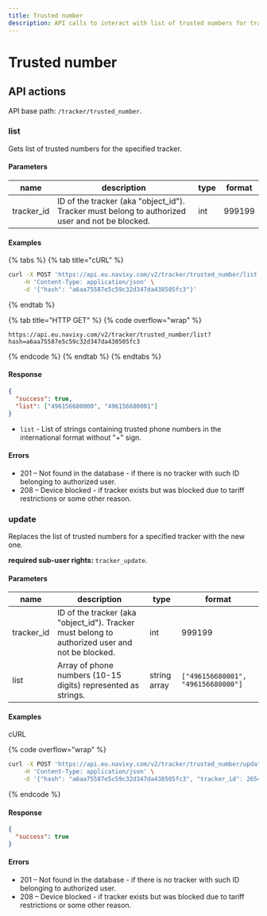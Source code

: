 ```yaml
---
title: Trusted number
description: API calls to interact with list of trusted numbers for trackers.
---
```


# Trusted number

## API actions

API base path: `/tracker/trusted_number`.

### list

Gets list of trusted numbers for the specified tracker.

#### Parameters

| name        | description                                                                                      | type | format |
| ----------- | ------------------------------------------------------------------------------------------------ | ---- | ------ |
| tracker\_id | ID of the tracker (aka "object\_id"). Tracker must belong to authorized user and not be blocked. | int  | 999199 |

#### Examples

{% tabs %}
{% tab title="cURL" %}
```sh
curl -X POST 'https://api.eu.navixy.com/v2/tracker/trusted_number/list' \
    -H 'Content-Type: application/json' \
    -d '{"hash": "a6aa75587e5c59c32d347da438505fc3"}'
```
{% endtab %}

{% tab title="HTTP GET" %}
{% code overflow="wrap" %}
```http
https://api.eu.navixy.com/v2/tracker/trusted_number/list?hash=a6aa75587e5c59c32d347da438505fc3
```
{% endcode %}
{% endtab %}
{% endtabs %}

#### Response

```json
{
  "success": true,
  "list": ["496156680000", "496156680001"]
}
```

* `list` - List of strings containing trusted phone numbers in the international format without "+" sign.

#### Errors

* 201 – Not found in the database - if there is no tracker with such ID belonging to authorized user.
* 208 – Device blocked - if tracker exists but was blocked due to tariff restrictions or some other reason.

### update

Replaces the list of trusted numbers for a specified tracker with the new one.

**required sub-user rights:** `tracker_update`.

#### Parameters

| name        | description                                                                                      | type         | format                             |
| ----------- | ------------------------------------------------------------------------------------------------ | ------------ | ---------------------------------- |
| tracker\_id | ID of the tracker (aka "object\_id"). Tracker must belong to authorized user and not be blocked. | int          | 999199                             |
| list        | Array of phone numbers (10-15 digits) represented as strings.                                    | string array | `["496156680001", "496156680000"]` |

#### Examples

cURL

{% code overflow="wrap" %}
```sh
curl -X POST 'https://api.eu.navixy.com/v2/tracker/trusted_number/update' \
    -H 'Content-Type: application/json' \
    -d '{"hash": "a6aa75587e5c59c32d347da438505fc3", "tracker_id": 265489, "list": ["496156680001", "496156680000"]}'
```
{% endcode %}

#### Response

```json
{
  "success": true
}
```

#### Errors

* 201 – Not found in the database - if there is no tracker with such ID belonging to authorized user.
* 208 – Device blocked - if tracker exists but was blocked due to tariff restrictions or some other reason.

